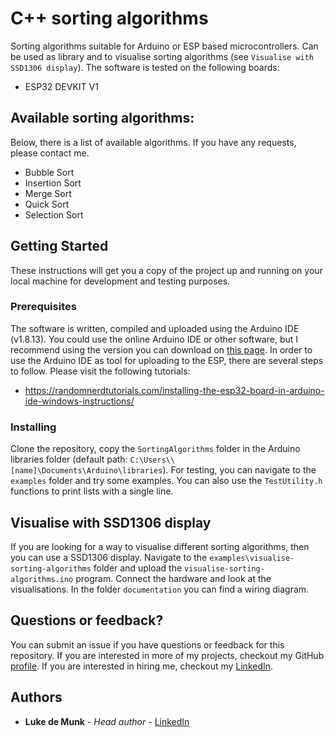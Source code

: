 # C++ sorting algorithms

Sorting algorithms suitable for Arduino or ESP based microcontrollers. Can be used as library and to visualise sorting algorithms (see `Visualise with SSD1306 display`). The software is tested on the following boards:

* ESP32 DEVKIT V1

## Available sorting algorithms:

Below, there is a list of available algorithms. If you have any requests, please contact me.

* Bubble Sort
* Insertion Sort
* Merge Sort
* Quick Sort
* Selection Sort

## Getting Started

These instructions will get you a copy of the project up and running on your local machine for development and testing purposes.

### Prerequisites

The software is written, compiled and uploaded using the Arduino IDE (v1.8.13). You could use the online Arduino IDE or other software, but I recommend using the version you can download on [this page](https://www.arduino.cc/en/software). In order to use the Arduino IDE as tool for uploading to the ESP, there are several steps to follow. Please visit the following tutorials:

* https://randomnerdtutorials.com/installing-the-esp32-board-in-arduino-ide-windows-instructions/

### Installing

Clone the repository, copy the `SortingAlgorithms` folder in the Arduino libraries folder (default path: `C:\Users\\[name]\Documents\Arduino\libraries`). For testing, you can navigate to the `examples` folder and try some examples. You can also use the `TestUtility.h` functions to print lists with a single line.

## Visualise with SSD1306 display

If you are looking for a way to visualise different sorting algorithms, then you can use a SSD1306 display. Navigate to the `examples\visualise-sorting-algorithms` folder and upload the `visualise-sorting-algorithms.ino` program. Connect the hardware and look at the visualisations. In the folder `documentation` you can find a wiring diagram.

## Questions or feedback?

You can submit an issue if you have questions or feedback for this repository. If you are interested in more of my projects, checkout my GitHub [profile](https://github.com/LukedeMunk). If you are interested in hiring me, checkout my [LinkedIn](https://www.linkedin.com/in/luke-de-munk/).

## Authors

* **Luke de Munk** - *Head author* - [LinkedIn](https://www.linkedin.com/in/luke-de-munk/)